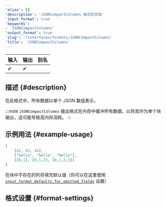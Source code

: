```yaml
---
'alias': []
'description': 'JSONCompactColumns 格式的文档'
'input_format': true
'keywords':
- 'JSONCompactColumns'
'output_format': true
'slug': '/interfaces/formats/JSONCompactColumns'
'title': 'JSONCompactColumns'
---
```


| 输入   | 输出   | 别名   |
|--------|--------|--------|
| ✔      | ✔      |        |

## 描述 {#description}

在此格式中，所有数据以单个 JSON 数组表示。

:::note
`JSONCompactColumns` 输出格式在内存中缓冲所有数据，以将其作为单个块输出，这可能导致高内存消耗。
:::

## 示例用法 {#example-usage}

```json
[
    [42, 43, 44],
    ["hello", "hello", "hello"],
    [[0,1], [0,1,2], [0,1,2,3]]
]
```

在块中不存在的列将填充默认值（你可以在这里使用 [`input_format_defaults_for_omitted_fields`](/operations/settings/settings-formats.md/#input_format_defaults_for_omitted_fields) 设置）

## 格式设置 {#format-settings}
